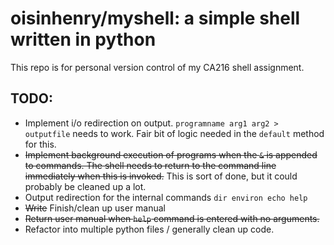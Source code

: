 # oisinhenry/myshell: a simple shell written in python
This repo is for personal version control of my CA216 shell assignment.

## TODO:
* Implement i/o redirection on output.
`programname arg1 arg2 > outputfile` needs to work. Fair bit of logic needed in the `default` method for this.
* ~~Implement background execution of programs when the `&` is appended to commands. The shell needs to return to the command line immediately when this is invoked.~~ This is sort of done, but it could probably be cleaned up a lot.
* Output redirection for the internal commands `dir environ echo help`
* ~~Write~~ Finish/clean up user manual
* ~~Return user manual when `help` command is entered with no arguments.~~
* Refactor into multiple python files / generally clean up code.
